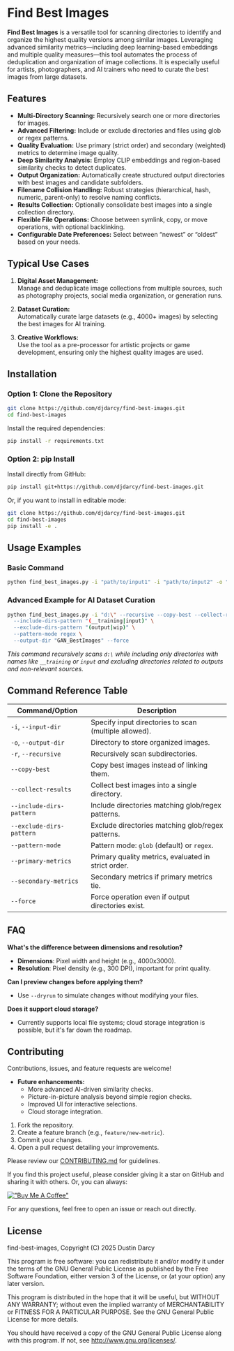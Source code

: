 # Find Best Images

**Find Best Images** is a versatile tool for scanning directories to identify and organize the highest quality versions among similar images. Leveraging advanced similarity metrics—including deep learning-based embeddings and multiple quality measures—this tool automates the process of deduplication and organization of image collections. It is especially useful for artists, photographers, and AI trainers who need to curate the best images from large datasets.

## Features

- **Multi-Directory Scanning:** Recursively search one or more directories for images.
- **Advanced Filtering:** Include or exclude directories and files using glob or regex patterns.
- **Quality Evaluation:** Use primary (strict order) and secondary (weighted) metrics to determine image quality.
- **Deep Similarity Analysis:** Employ CLIP embeddings and region-based similarity checks to detect duplicates.
- **Output Organization:** Automatically create structured output directories with best images and candidate subfolders.
- **Filename Collision Handling:** Robust strategies (hierarchical, hash, numeric, parent-only) to resolve naming conflicts.
- **Results Collection:** Optionally consolidate best images into a single collection directory.
- **Flexible File Operations:** Choose between symlink, copy, or move operations, with optional backlinking.
- **Configurable Date Preferences:** Select between “newest” or “oldest” based on your needs.

## Typical Use Cases

1. **Digital Asset Management:**  
   Manage and deduplicate image collections from multiple sources, such as photography projects, social media organization, or generation runs.

2. **Dataset Curation:**  
   Automatically curate large datasets (e.g., 4000+ images) by selecting the best images for AI training.

3. **Creative Workflows:**  
   Use the tool as a pre-processor for artistic projects or game development, ensuring only the highest quality images are used.

## Installation

### Option 1: Clone the Repository

```bash
git clone https://github.com/djdarcy/find-best-images.git
cd find-best-images
```

Install the required dependencies:

```bash
pip install -r requirements.txt
```

### Option 2: pip Install

Install directly from GitHub:

```bash
pip install git+https://github.com/djdarcy/find-best-images.git
```

Or, if you want to install in editable mode:

```bash
git clone https://github.com/djdarcy/find-best-images.git
cd find-best-images
pip install -e .
```

## Usage Examples

### Basic Command

```bash
python find_best_images.py -i "path/to/input1" -i "path/to/input2" -o "path/to/output" -r
```

### Advanced Example for AI Dataset Curation

```bash
python find_best_images.py -i "d:\" --recursive --copy-best --collect-results \
  --include-dirs-pattern "(__training|input)" \
  --exclude-dirs-pattern "(output|wip)" \
  --pattern-mode regex \
  --output-dir "GAN_BestImages" --force
```

*This command recursively scans `d:\` while including only directories with names like `__training` or `input` and excluding directories related to outputs and non-relevant sources.*

## Command Reference Table

| Command/Option             | Description                                           |
|----------------------------|-------------------------------------------------------|
| `-i`, `--input-dir`        | Specify input directories to scan (multiple allowed). |
| `-o`, `--output-dir`       | Directory to store organized images.                  |
| `-r`, `--recursive`        | Recursively scan subdirectories.                      |
| `--copy-best`              | Copy best images instead of linking them.             |
| `--collect-results`        | Collect best images into a single directory.          |
| `--include-dirs-pattern`   | Include directories matching glob/regex patterns.     |
| `--exclude-dirs-pattern`   | Exclude directories matching glob/regex patterns.     |
| `--pattern-mode`           | Pattern mode: `glob` (default) or `regex`.            |
| `--primary-metrics`        | Primary quality metrics, evaluated in strict order.   |
| `--secondary-metrics`      | Secondary metrics if primary metrics tie.             |
| `--force`                  | Force operation even if output directories exist.     |

## FAQ

**What's the difference between dimensions and resolution?**

- **Dimensions**: Pixel width and height (e.g., 4000x3000).
- **Resolution**: Pixel density (e.g., 300 DPI), important for print quality.

**Can I preview changes before applying them?**

- Use `--dryrun` to simulate changes without modifying your files.

**Does it support cloud storage?**

- Currently supports local file systems; cloud storage integration is possible, but it's far down the roadmap.

## Contributing

Contributions, issues, and feature requests are welcome!

- **Future enhancements:**
  - More advanced AI-driven similarity checks.
  - Picture-in-picture analysis beyond simple region checks.
  - Improved UI for interactive selections.
  - Cloud storage integration.
     
1. Fork the repository.  
2. Create a feature branch (e.g., `feature/new-metric`).  
3. Commit your changes.  
4. Open a pull request detailing your improvements.

Please review our [CONTRIBUTING.md](CONTRIBUTING.md) for guidelines.

If you find this project useful, please consider giving it a star on GitHub and sharing it with others. Or, you can always:

[!["Buy Me A Coffee"](https://camo.githubusercontent.com/0b448aabee402aaf7b3b256ae471e7dc66bcf174fad7d6bb52b27138b2364e47/68747470733a2f2f7777772e6275796d6561636f666665652e636f6d2f6173736574732f696d672f637573746f6d5f696d616765732f6f72616e67655f696d672e706e67)](https://www.buymeacoffee.com/djdarcy)

For any questions, feel free to open an issue or reach out directly.

## License

find-best-images, Copyright (C) 2025 Dustin Darcy

This program is free software: you can redistribute it and/or modify it under the terms of the GNU General Public License as published by the Free Software Foundation, either version 3 of the License, or (at your option) any later version.

This program is distributed in the hope that it will be useful, but WITHOUT ANY WARRANTY; without even the implied warranty of MERCHANTABILITY or FITNESS FOR A PARTICULAR PURPOSE. See the GNU General Public License for more details.

You should have received a copy of the GNU General Public License along with this program. If not, see http://www.gnu.org/licenses/.
